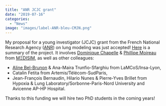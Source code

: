 ```yaml
---
title: "ANR JCJC grant"
date: "2019-07-16"
categories: 
  - "News"
image: "images/label-ANR-bleu-CMJN.png"
---
```


My proposal for a young investigator (JCJC) grant from the French National Research Agency ([ANR](https://anr.fr)) on lung modeling was just accepted!
[Here](https://anr.fr/Project-ANR-19-CE45-0007) is a summary of the project.
It involves [Dominique Chapelle](https://m3disim.saclay.inria.fr/people/dominique-chapelle) & [Phillipe Moireau](http://pages.saclay.inria.fr/philippe.moireau) from [MΞDISIM](https://m3disim.saclay.inria.fr), as well as other colleagues:

- [Aline Bel-Brunon](https://lamcos.insa-lyon.fr/fiche_personnelle.php?p=33&Numpers=616&L=1) & Ana-Maira Trunfio-Sfarghiu from LaMCoS/Insa-Lyon,
- Catalin Fetita from Artemis/Télécom-SudParis,
- Jean-François Bernaudin, Hilario Nunes & Pierre-Yves Brillet from Hypoxia & Lung Laboratory/Sorbonne-Paris-Nord University and Avicenne AP-HP Hospital.

Thanks to this funding we will hire two PhD students in the coming years!
